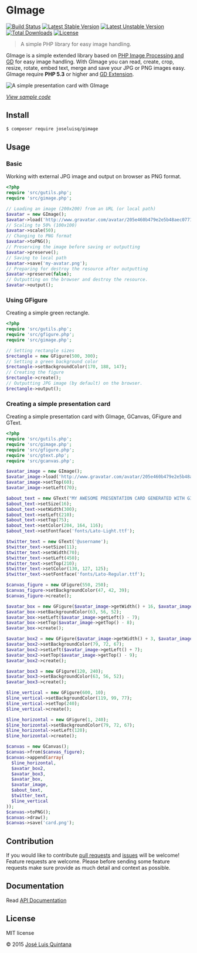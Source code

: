 # GImage

[![Build Status](https://travis-ci.org/quintana-dev/gimage.svg?branch=master)](https://travis-ci.org/quintana-dev/gimage) [![Latest Stable Version](https://poser.pugx.org/joseluisq/gimage/version)](https://packagist.org/packages/joseluisq/gimage) [![Latest Unstable Version](https://poser.pugx.org/joseluisq/gimage/v/unstable)](//packagist.org/packages/joseluisq/gimage) [![Total Downloads](https://poser.pugx.org/joseluisq/gimage/downloads)](https://packagist.org/packages/joseluisq/gimage) [![License](https://poser.pugx.org/joseluisq/gimage/license)](https://packagist.org/packages/joseluisq/gimage)

> A simple PHP library for easy image handling.

GImage is a simple extended library based on [PHP Image Processing and GD](http://php.net/manual/en/book.image.php) for easy image handling. With GImage you can read, create, crop, resize, rotate, embed text, merge and save your JPG or PNG images easy. GImage require **PHP 5.3** or higher and [GD Extension](http://php.net/manual/en/book.image.php).

![A simple presentation card with GImage](https://cloud.githubusercontent.com/assets/1700322/11167177/21e9f6ca-8b25-11e5-8737-c50a48506f17.png)

[*View sample code*](#creating-a-simple-presentation-card)

## Install

```sh
$ composer require joseluisq/gimage
```

## Usage

### Basic

Working with external JPG image and output on browser as PNG format.

```php
<?php
require 'src/gutils.php';
require 'src/gimage.php';

// Loading an image (200x200) from an URL (or local path)
$avatar = new GImage();
$avatar->load('http://www.gravatar.com/avatar/205e460b479e2e5b48aec07710c08d50?s=200.jpg');
// Scaling to 50% (100x100)
$avatar->scale(50);
// Changing to PNG format
$avatar->toPNG();
// Preserving the image before saving or outputting
$avatar->preserve();
// Saving to local path
$avatar->save('my-avatar.png');
// Preparing for destroy the resource after outputting
$avatar->preserve(false);
// Outputting on the browser and destroy the resource.
$avatar->output();
```

### Using GFigure

Creating a simple green rectangle.

```php
<?php
require 'src/gutils.php';
require 'src/gfigure.php';
require 'src/gimage.php';

// Setting rectangle sizes
$rectangle = new GFigure(500, 300);
// Setting a green background color
$rectangle->setBackgroundColor(170, 188, 147);
// Creating the figure
$rectangle->create();
// Outputting JPG image (by default) on the browser.
$rectangle->output();
```

### Creating a simple presentation card
Creating a simple presentation card with GImage, GCanvas, GFigure and GText.

```php
<?php
require 'src/gutils.php';
require 'src/gimage.php';
require 'src/gfigure.php';
require 'src/gtext.php';
require 'src/gcanvas.php';

$avatar_image = new GImage();
$avatar_image->load('http://www.gravatar.com/avatar/205e460b479e2e5b48aec07710c08d50?s=100.jpg');
$avatar_image->setTop(60);
$avatar_image->setLeft(70);

$about_text = new GText("MY AWESOME PRESENTATION CARD GENERATED WITH GIMAGE");
$about_text->setSize(16);
$about_text->setWidth(300);
$about_text->setLeft(210);
$about_text->setTop(75);
$about_text->setColor(204, 164, 116);
$about_text->setFontface('fonts/Lato-Light.ttf');

$twitter_text = new GText('@username');
$twitter_text->setSize(11);
$twitter_text->setWidth(70);
$twitter_text->setLeft(450);
$twitter_text->setTop(210);
$twitter_text->setColor(130, 127, 125);
$twitter_text->setFontface('fonts/Lato-Regular.ttf');

$canvas_figure = new GFigure(550, 250);
$canvas_figure->setBackgroundColor(47, 42, 39);
$canvas_figure->create();

$avatar_box = new GFigure($avatar_image->getWidth() + 16, $avatar_image->getHeight() + 17);
$avatar_box->setBackgroundColor(63, 56, 52);
$avatar_box->setLeft($avatar_image->getLeft() - 7);
$avatar_box->setTop($avatar_image->getTop() - 8);
$avatar_box->create();

$avatar_box2 = new GFigure($avatar_image->getWidth() + 3, $avatar_image->getHeight() + 19);
$avatar_box2->setBackgroundColor(79, 72, 67);
$avatar_box2->setLeft($avatar_image->getLeft() + 7);
$avatar_box2->setTop($avatar_image->getTop() - 9);
$avatar_box2->create();

$avatar_box3 = new GFigure(120, 240);
$avatar_box3->setBackgroundColor(63, 56, 52);
$avatar_box3->create();

$line_vertical = new GFigure(600, 10);
$line_vertical->setBackgroundColor(119, 99, 77);
$line_vertical->setTop(240);
$line_vertical->create();

$line_horizontal = new GFigure(1, 240);
$line_horizontal->setBackgroundColor(79, 72, 67);
$line_horizontal->setLeft(120);
$line_horizontal->create();

$canvas = new GCanvas();
$canvas->from($canvas_figure);
$canvas->append(array(
  $line_horizontal,
  $avatar_box2,
  $avatar_box3,
  $avatar_box,
  $avatar_image,
  $about_text,
  $twitter_text,
  $line_vertical
));
$canvas->toPNG();
$canvas->draw();
$canvas->save('card.png');
```

## Contribution
If you would like to contribute [pull requests](https://github.com/quintana-dev/gimage/pulls) and [issues](https://github.com/quintana-dev/gimage/issues) will be welcome! Feature requests are welcome. Please before sending some feature requests make sure provide as much detail and context as possible.

## Documentation
Read [API Documentation](http://quintana-dev.github.io/gimage/#documentation)

## License
MIT license

© 2015 [José Luis Quintana](http://quintana.io)
